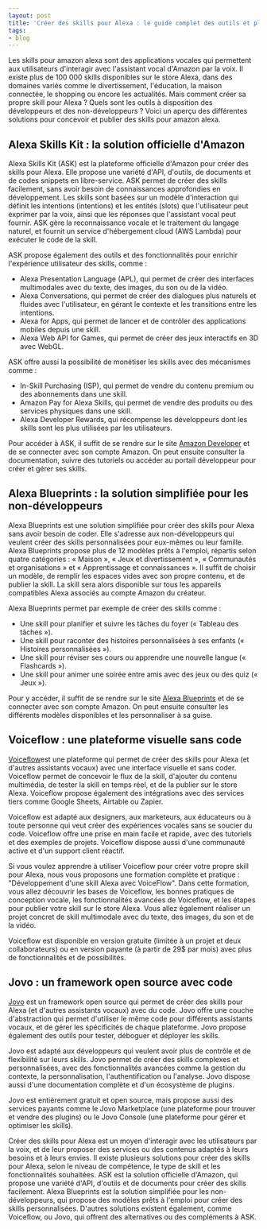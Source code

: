 ```yaml
---
layout: post
title: 'Créer des skills pour Alexa : le guide complet des outils et plateformes'
tags:
- blog
---
```


Les skills pour amazon alexa sont des applications vocales qui permettent aux utilisateurs d'interagir avec l'assistant vocal d'Amazon par la voix. Il existe plus de 100 000 skills disponibles sur le store Alexa, dans des domaines variés comme le divertissement, l'éducation, la maison connectée, le shopping ou encore les actualités. Mais comment créer sa propre skill pour Alexa ? Quels sont les outils à disposition des développeurs et des non-développeurs ? Voici un aperçu des différentes solutions pour concevoir et publier des skills pour amazon alexa.

## Alexa Skills Kit : la solution officielle d'Amazon

Alexa Skills Kit (ASK) est la plateforme officielle d'Amazon pour créer des skills pour Alexa. Elle propose une variété d'API, d'outils, de documents et de codes snippets en libre-service. ASK permet de créer des skills facilement, sans avoir besoin de connaissances approfondies en développement. Les skills sont basées sur un modèle d'interaction qui définit les intentions (intentions) et les entités (slots) que l'utilisateur peut exprimer par la voix, ainsi que les réponses que l'assistant vocal peut fournir. ASK gère la reconnaissance vocale et le traitement du langage naturel, et fournit un service d'hébergement cloud (AWS Lambda) pour exécuter le code de la skill.

ASK propose également des outils et des fonctionnalités pour enrichir l'expérience utilisateur des skills, comme :

- Alexa Presentation Language (APL), qui permet de créer des interfaces multimodales avec du texte, des images, du son ou de la vidéo.
- Alexa Conversations, qui permet de créer des dialogues plus naturels et fluides avec l'utilisateur, en gérant le contexte et les transitions entre les intentions.
- Alexa for Apps, qui permet de lancer et de contrôler des applications mobiles depuis une skill.
- Alexa Web API for Games, qui permet de créer des jeux interactifs en 3D avec WebGL.

ASK offre aussi la possibilité de monétiser les skills avec des mécanismes comme :

- In-Skill Purchasing (ISP), qui permet de vendre du contenu premium ou des abonnements dans une skill.
- Amazon Pay for Alexa Skills, qui permet de vendre des produits ou des services physiques dans une skill.
- Alexa Developer Rewards, qui récompense les développeurs dont les skills sont les plus utilisées par les utilisateurs.

Pour accéder à ASK, il suffit de se rendre sur le site [Amazon Developer](https://developer.amazon.com/fr-FR/alexa/alexa-skills-kit) et de se connecter avec son compte Amazon. On peut ensuite consulter la documentation, suivre des tutoriels ou accéder au portail développeur pour créer et gérer ses skills.

## Alexa Blueprints : la solution simplifiée pour les non-développeurs

Alexa Blueprints est une solution simplifiée pour créer des skills pour Alexa sans avoir besoin de coder. Elle s'adresse aux non-développeurs qui veulent créer des skills personnalisées pour eux-mêmes ou leur famille. Alexa Blueprints propose plus de 12 modèles prêts à l'emploi, répartis selon quatre catégories : « Maison », « Jeux et divertissement », « Communautés et organisations » et « Apprentissage et connaissances ». Il suffit de choisir un modèle, de remplir les espaces vides avec son propre contenu, et de publier la skill. La skill sera alors disponible sur tous les appareils compatibles Alexa associés au compte Amazon du créateur.

Alexa Blueprints permet par exemple de créer des skills comme :

- Une skill pour planifier et suivre les tâches du foyer (« Tableau des tâches »).
- Une skill pour raconter des histoires personnalisées à ses enfants (« Histoires personnalisées »).
- Une skill pour réviser ses cours ou apprendre une nouvelle langue (« Flashcards »).
- Une skill pour animer une soirée entre amis avec des jeux ou des quiz (« Jeux »).

Pour y accéder, il suffit de se rendre sur le site [Alexa Blueprints](https://blueprints.amazon.fr) et de se connecter avec son compte Amazon. On peut ensuite consulter les différents modèles disponibles et les personnaliser à sa guise.

## Voiceflow : une plateforme visuelle sans code

[Voiceflow](https://www.voiceflow.com/)est une plateforme qui permet de créer des skills pour Alexa (et d'autres assistants vocaux) avec une interface visuelle et sans coder. Voiceflow permet de concevoir le flux de la skill, d'ajouter du contenu multimédia, de tester la skill en temps réel, et de la publier sur le store Alexa. Voiceflow propose également des intégrations avec des services tiers comme Google Sheets, Airtable ou Zapier.

Voiceflow est adapté aux designers, aux marketeurs, aux éducateurs ou à toute personne qui veut créer des expériences vocales sans se soucier du code. Voiceflow offre une prise en main facile et rapide, avec des tutoriels et des exemples de projets. Voiceflow dispose aussi d'une communauté active et d'un support client réactif.

Si vous voulez apprendre à utiliser Voiceflow pour créer votre propre skill pour Alexa, nous vous proposons une formation complète et pratique : "Développement d'une skill Alexa avec VoiceFlow". Dans cette formation, vous allez découvrir les bases de Voiceflow, les bonnes pratiques de conception vocale, les fonctionnalités avancées de Voiceflow, et les étapes pour publier votre skill sur le store Alexa. Vous allez également réaliser un projet concret de skill multimodale avec du texte, des images, du son et de la vidéo.

Voiceflow est disponible en version gratuite (limitée à un projet et deux collaborateurs) ou en version payante (à partir de 29$ par mois) avec plus de fonctionnalités et de possibilités.

## Jovo : un framework open source avec code

[Jovo](https://www.jovo.tech/) est un framework open source qui permet de créer des skills pour Alexa (et d'autres assistants vocaux) avec du code. Jovo offre une couche d'abstraction qui permet d'utiliser le même code pour différents assistants vocaux, et de gérer les spécificités de chaque plateforme. Jovo propose également des outils pour tester, déboguer et déployer les skills.

Jovo est adapté aux développeurs qui veulent avoir plus de contrôle et de flexibilité sur leurs skills. Jovo permet de créer des skills complexes et personnalisées, avec des fonctionnalités avancées comme la gestion du contexte, la personnalisation, l'authentification ou l'analyse. Jovo dispose aussi d'une documentation complète et d'un écosystème de plugins.

Jovo est entièrement gratuit et open source, mais propose aussi des services payants comme le Jovo Marketplace (une plateforme pour trouver et vendre des plugins) ou le Jovo Console (une plateforme pour gérer et optimiser les skills).

Créer des skills pour Alexa est un moyen d'interagir avec les utilisateurs par la voix, et de leur proposer des services ou des contenus adaptés à leurs besoins et à leurs envies. Il existe plusieurs solutions pour créer des skills pour Alexa, selon le niveau de compétence, le type de skill et les fonctionnalités souhaitées. ASK est la solution officielle d'Amazon, qui propose une variété d'API, d'outils et de documents pour créer des skills facilement. Alexa Blueprints est la solution simplifiée pour les non-développeurs, qui propose des modèles prêts à l'emploi pour créer des skills personnalisées. D'autres solutions existent également, comme Voiceflow, ou Jovo, qui offrent des alternatives ou des compléments à ASK.

